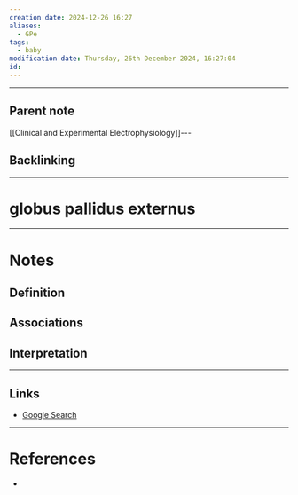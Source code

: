 ```yaml
---
creation date: 2024-12-26 16:27
aliases:
  - GPe
tags:
  - baby
modification date: Thursday, 26th December 2024, 16:27:04
id:
---
```

---

## Parent note
[[Clinical and Experimental Electrophysiology]]---
## Backlinking


---
# globus pallidus externus


---
# Notes

## Definition

## Associations

## Interpretation

---
## Links
- [Google Search](https://www.google.com/search?q=globus+pallidus+externus)

---
# References
+ 